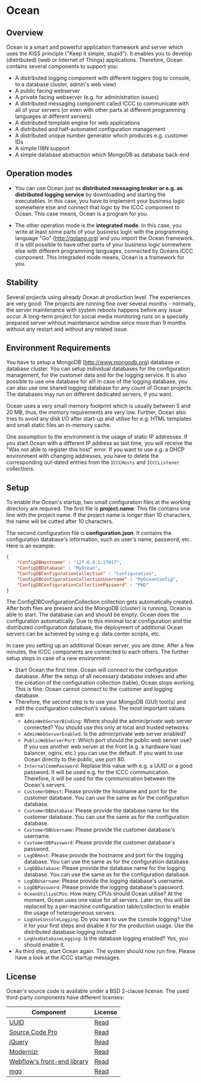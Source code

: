 Ocean
=====

## Overview
Ocean is a smart and powerful application framework and server which uses the KISS principle ("Keep it simple, stupid"). It enables you to develop (distributed) (web or Internet of Things) applications. Therefore, Ocean contains several components to support you:
* A distributed logging component with different loggers (log to console, to a database cluster, admin's web view)
* A public facing webserver
* A private facing webserver (e.g. for administration issues)
* A distributed messaging component called ICCC to communicate with all of your servers (or even with other parts at different programming languages at different servers)
* A distributed template engine for web applications
* A distributed and half-automated configuration management
* A distributed unique number generator which produces e.g. customer IDs
* A simple I18N support
* A simple database abstraction which MongoDB as database back-end

## Operation modes
* You can use Ocean just as **distributed messaging broker or e.g. as distributed logging service** by downloading and starting the executables. In this case, you have to implement your business logic somewhere else and connect that logic by the ICCC component to Ocean. This case means, Ocean is a program for you.

* The other operation mode is the **integrated mode**. In this case, you write at least some parts of your business logic with the programming language "Go" (http://golang.org) and you import the Ocean framework. It is still possible to have other parts of your business logic somewhere else with different programming languages, connected by Oceans ICCC component. This integraded mode means, Ocean is a framework for you.

## Stability
Several projects using already Ocean at production level. The experiences are very good: The projects are running fine over several months - normally, the server maintenance with system reboots happens before any issue occur. A long-term project for social media monitoring runs on a specially prepared server without maintenance window since more than 9 months without any restart and without any related issue.

## Environment Requirements
You have to setup a MongoDB (http://www.mongodb.org) database or database cluster. You can setup individual databases for the configuration management, for the customer data and for the logging service. It is also possible to use one database for all! In case of the logging database, you can also use one shared logging database for any count of Ocean projects. The databases may run on different dedicated servers, if you want.

Ocean uses a very small memory footprint which is usually between 5 and 20 MB, thus, the memory requirements are very low. Further, Ocean also tries to avoid any disk I/O after start-up and utilise for e.g. HTML templates and small static files an in-memory cache.

One assumption to the environment is the usage of static IP addresses. If you start Ocean with a different IP address as last time, you will receive the "Was not able to register this host" error. If you want to use e.g. a DHCP environment with changing addresses, you have to delete the corresponding out-dated entries from the `ICCCHosts` and `ICCCListener` collections.

## Setup
To enable the Ocean's startup, two small configuration files at the working directory are required. The first file is **project.name**: This file contains one line with the project name. If the project name is longer than 10 characters, the name will be cutted after 10 characters.

The second configuration file is **configuration.json**. It contains the configuration database's information, such as user's name, password, etc. Here is an example:

```json
{
	"ConfigDBHostname" : "127.0.0.1:27017",
	"ConfigDBDatabase" : "MyOcean",
	"ConfigDBConfigurationCollection" : "Configuration",
	"ConfigDBConfigurationCollectionUsername" : "MyOceanConfig",
	"ConfigDBConfigurationCollectionPassword" : "PWD"
}
```
The ConfigDBConfigurationCollection collection gets automatically created. After both files are present and the MongoDB (cluster) is running, Ocean is able to start. The database can and should be empty. Ocean does the configuration automatically. Due to this minimal local configuration and the distributed configuration database, the deployment of additional Ocean servers can be achieved by using e.g. data center scripts, etc.

In case you setting up an additional Ocean server, you are done. After a few minutes, the ICCC components are connected to each others. The further setup steps in case of a new environment:
* Start Ocean the first time. Ocean will connect to the configuration database. After the setup of all necessary database indexes and after the creation of the configuration collection (table), Ocean stops working. This is fine: Ocean cannot connect to the customer and logging database.
* Therefore, the second step is to use your MongoDB (GUI) tool(s) and edit the configuration collection's values. The most important values are:
   * `AdminWebServerBinding`: Where should the admin/private web server connected? You should use this only at local and trusted networks.
   * `AdminWebServerEnabled`: Is the admin/private web server enabled?
   * `PublicWebServerPort`: Which port should the public web server use? If you use another web server at the front (e.g. a hardware load balancer, nginx, etc.) you can use the default. If you want to use Ocean directly to the public, use port 80.
   * `InternalCommPassword`: Replase this value with e.g. a UUID or a good password. It will be used e.g. for the ICCC communication. Therefore, it will be used for the communication between the Ocean's servers.
   * `CustomerDBHost`: Please provide the hostname and port for the customer database. You can use the same as for the configuration database.
   * `CustomerDBDatabase`: Please provide the database name for the customer database. You can use the same as for the configuration database.
   * `CustomerDBUsername`: Please provide the customer database's username.
   * `CustomerDBPassword`: Please provide the customer database's password.
   * `LogDBHost`: Please provide the hostname and port for the logging database. You can use the same as for the configuration database.
   * `LogDBDatabase`: Please provide the database name for the logging database. You can use the same as for the configuration database.
   * `LogDBUsername`: Please provide the logging database's username.
   * `LogDBPassword`: Please provide the logging database's password.
   * `OceanUtilizeCPUs`: How many CPUs should Ocean utilise? At the moment, Ocean uses one value for all servers. Later on, this will be replaced by a per-machine configuration table/collection to enable the usage of heterogeneous servers.
   * `LogUseConsoleLogging`: Do you wan to use the console logging? Use it for your first steps and disable it for the production usage. Use the distributed database logging instead!
   * `LogUseDatabaseLogging`: Is the database logging enabled? Yes, you should enable it.
* As third step, start Ocean again. The system should now run fine. Please have a look at the ICCC startup messages.

## License
Ocean's source code is available under a BSD 2-clause license. The used third-party components have different licenses:

Component | License
--------- | -------
[UUID](https://github.com/twinj/uuid) | [Read](https://github.com/twinj/uuid/blob/master/LICENSE)
[Source Code Pro](https://github.com/adobe-fonts/source-code-pro) | [Read](https://github.com/adobe-fonts/source-code-pro/blob/master/LICENSE.txt)
[jQuery](https://github.com/jquery/jquery) | [Read](https://github.com/jquery/jquery/blob/master/LICENSE.txt)
[Modernizr](https://github.com/Modernizr/Modernizr) | [Read](https://github.com/Modernizr/Modernizr/blob/master/LICENSE)
[Webflow's front-end library](https://webflow.com/) | [Read](https://github.com/SommerEngineering/Ocean/blob/master/Admin/Assets/JSWebflow.go)
[mgo](https://github.com/go-mgo/mgo/) | [Read](https://github.com/go-mgo/mgo/blob/v2-unstable/LICENSE)
